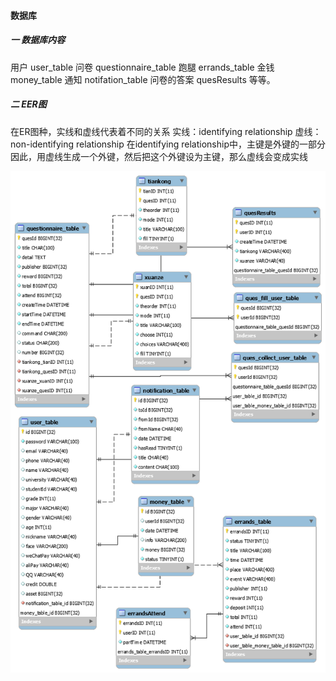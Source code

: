 #### 数据库
##### 一 数据库内容
用户 user_table
问卷 questionnaire_table
跑腿 errands_table
金钱 money_table
通知 notifation_table
问卷的答案 quesResults
等等。
##### 二 EER图
在ER图种，实线和虚线代表着不同的关系
实线：identifying relationship
虚线：non-identifying relationship
在identifying relationship中，主键是外键的一部分
因此，用虚线生成一个外键，然后把这个外键设为主键，那么虚线会变成实线

![sjk2](.\pic\sjk2.png)
